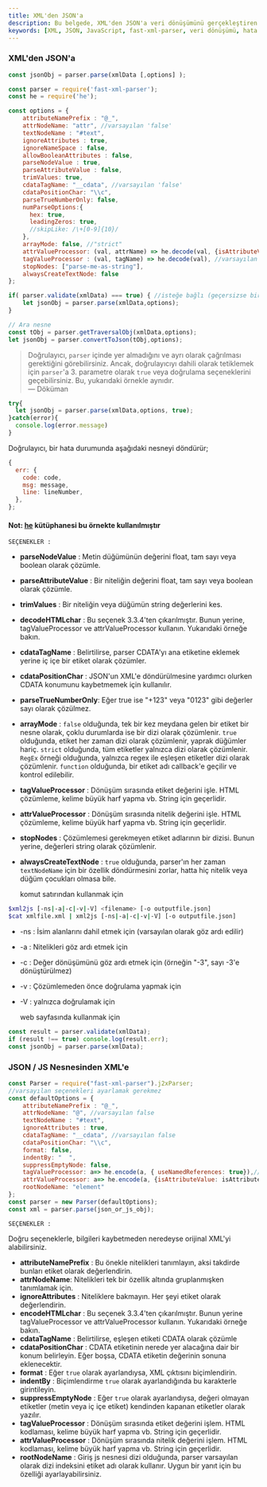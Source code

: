```yaml
---
title: XML'den JSON'a
description: Bu belgede, XML'den JSON'a veri dönüşümünü gerçekleştiren bir JavaScript kütüphanesi hakkında bilgiler bulacaksınız. Özellikle, hızlı bir XML ayrıştırma ve hata kontrolü için nasıl kullanılacağını ayrıntılı olarak ele alacağız.
keywords: [XML, JSON, JavaScript, fast-xml-parser, veri dönüşümü, hata kontrolü]
---
```


### XML'den JSON'a

```js
const jsonObj = parser.parse(xmlData [,options] );
```

```js
const parser = require('fast-xml-parser');
const he = require('he');

const options = {
    attributeNamePrefix : "@_",
    attrNodeName: "attr", //varsayılan 'false'
    textNodeName : "#text",
    ignoreAttributes : true,
    ignoreNameSpace : false,
    allowBooleanAttributes : false,
    parseNodeValue : true,
    parseAttributeValue : false,
    trimValues: true,
    cdataTagName: "__cdata", //varsayılan 'false'
    cdataPositionChar: "\\c",
    parseTrueNumberOnly: false,
    numParseOptions:{
      hex: true,
      leadingZeros: true,
      //skipLike: /\+[0-9]{10}/
    },
    arrayMode: false, //"strict"
    attrValueProcessor: (val, attrName) => he.decode(val, {isAttributeValue: true}),//varsayılan a=>a
    tagValueProcessor : (val, tagName) => he.decode(val), //varsayılan a=>a
    stopNodes: ["parse-me-as-string"],
    alwaysCreateTextNode: false
};

if( parser.validate(xmlData) === true) { //isteğe bağlı (geçersizse bir nesne dönecektir)
    let jsonObj = parser.parse(xmlData,options);
}

// Ara nesne
const tObj = parser.getTraversalObj(xmlData,options);
let jsonObj = parser.convertToJson(tObj,options);

```

> Doğrulayıcı, `parser` içinde yer almadığını ve ayrı olarak çağrılması gerektiğini görebilirsiniz. Ancak, doğrulayıcıyı dahili olarak tetiklemek için `parser`'a 3. parametre olarak `true` veya doğrulama seçeneklerini geçebilirsiniz. Bu, yukarıdaki örnekle aynıdır.  
> — Döküman

```js
try{
  let jsonObj = parser.parse(xmlData,options, true);
}catch(error){
  console.log(error.message)
}
```

Doğrulayıcı, bir hata durumunda aşağıdaki nesneyi döndürür;
```js
{
  err: {
    code: code,
    msg: message,
    line: lineNumber,
  },
};
```

#### Not: [he](https://www.npmjs.com/package/he) kütüphanesi bu örnekte kullanılmıştır


	SEÇENEKLER :

* **parseNodeValue** : Metin düğümünün değerini float, tam sayı veya boolean olarak çözümle.
* **parseAttributeValue** : Bir niteliğin değerini float, tam sayı veya boolean olarak çözümle.
* **trimValues** : Bir niteliğin veya düğümün string değerlerini kes.
* **decodeHTMLchar** : Bu seçenek 3.3.4'ten çıkarılmıştır. Bunun yerine, tagValueProcessor ve attrValueProcessor kullanın. Yukarıdaki örneğe bakın.
* **cdataTagName** : Belirtilirse, parser CDATA'yı ana etiketine eklemek yerine iç içe bir etiket olarak çözümler.
* **cdataPositionChar** : JSON'un XML'e döndürülmesine yardımcı olurken CDATA konumunu kaybetmemek için kullanılır.
* **parseTrueNumberOnly**: Eğer true ise "+123" veya "0123" gibi değerler sayı olarak çözülmez.
* **arrayMode** : `false` olduğunda, tek bir kez meydana gelen bir etiket bir nesne olarak, çoklu durumlarda ise bir dizi olarak çözümlenir. `true` olduğunda, etiket her zaman dizi olarak çözümlenir, yaprak düğümler hariç. `strict` olduğunda, tüm etiketler yalnızca dizi olarak çözümlenir. `RegEx` örneği olduğunda, yalnızca regex ile eşleşen etiketler dizi olarak çözümlenir. `function` olduğunda, bir etiket adı callback'e geçilir ve kontrol edilebilir.
* **tagValueProcessor** : Dönüşüm sırasında etiket değerini işle. HTML çözümleme, kelime büyük harf yapma vb. String için geçerlidir.
* **attrValueProcessor** : Dönüşüm sırasında nitelik değerini işle. HTML çözümleme, kelime büyük harf yapma vb. String için geçerlidir.
* **stopNodes** : Çözümlemesi gerekmeyen etiket adlarının bir dizisi. Bunun yerine, değerleri string olarak çözümlenir.
* **alwaysCreateTextNode** : `true` olduğunda, parser'ın her zaman `textNodeName` için bir özellik döndürmesini zorlar, hatta hiç nitelik veya düğüm çocukları olmasa bile.



	komut satırından kullanmak için

```bash
$xml2js [-ns|-a|-c|-v|-V] <filename> [-o outputfile.json]
$cat xmlfile.xml | xml2js [-ns|-a|-c|-v|-V] [-o outputfile.json]
```

* -ns : İsim alanlarını dahil etmek için (varsayılan olarak göz ardı edilir)
* -a : Nitelikleri göz ardı etmek için
* -c : Değer dönüşümünü göz ardı etmek için (örneğin "-3", sayı -3'e dönüştürülmez)
* -v : Çözümlemeden önce doğrulama yapmak için
* -V : yalnızca doğrulamak için



	web sayfasında kullanmak için

```js
const result = parser.validate(xmlData);
if (result !== true) console.log(result.err);
const jsonObj = parser.parse(xmlData);
```


### JSON / JS Nesnesinden XML'e

```js
const Parser = require("fast-xml-parser").j2xParser;
//varsayılan seçenekleri ayarlamak gerekmez
const defaultOptions = {
    attributeNamePrefix : "@_",
    attrNodeName: "@", //varsayılan false
    textNodeName : "#text",
    ignoreAttributes : true,
    cdataTagName: "__cdata", //varsayılan false
    cdataPositionChar: "\\c",
    format: false,
    indentBy: "  ",
    suppressEmptyNode: false,
    tagValueProcessor: a=> he.encode(a, { useNamedReferences: true}),// varsayılan a=>a
    attrValueProcessor: a=> he.encode(a, {isAttributeValue: isAttribute, useNamedReferences: true}),// varsayılan a=>a
    rootNodeName: "element"
};
const parser = new Parser(defaultOptions);
const xml = parser.parse(json_or_js_obj);
```


	SEÇENEKLER :

Doğru seçeneklerle, bilgileri kaybetmeden neredeyse orijinal XML'yi alabilirsiniz.

* **attributeNamePrefix** : Bu önekle nitelikleri tanımlayın, aksi takdirde bunları etiket olarak değerlendirin.
* **attrNodeName**: Nitelikleri tek bir özellik altında gruplanmışken tanımlamak için.
* **ignoreAttributes** : Niteliklere bakmayın. Her şeyi etiket olarak değerlendirin.
* **encodeHTMLchar** : Bu seçenek 3.3.4'ten çıkarılmıştır. Bunun yerine tagValueProcessor ve attrValueProcessor kullanın. Yukarıdaki örneğe bakın.
* **cdataTagName** : Belirtilirse, eşleşen etiketi CDATA olarak çözümle
* **cdataPositionChar** : CDATA etiketinin nerede yer alacağına dair bir konum belirleyin. Eğer boşsa, CDATA etiketin değerinin sonuna eklenecektir.
* **format** : Eğer `true` olarak ayarlandıysa, XML çıktısını biçimlendirin.
* **indentBy** : Biçimlendirme `true` olarak ayarlandığında bu karakterle girintileyin.
* **suppressEmptyNode** : Eğer `true` olarak ayarlandıysa, değeri olmayan etiketler (metin veya iç içe etiket) kendinden kapanan etiketler olarak yazılır.
* **tagValueProcessor** : Dönüşüm sırasında etiket değerini işlem. HTML kodlaması, kelime büyük harf yapma vb. String için geçerlidir.
* **attrValueProcessor** : Dönüşüm sırasında nitelik değerini işlem. HTML kodlaması, kelime büyük harf yapma vb. String için geçerlidir.
* **rootNodeName** : Giriş js nesnesi dizi olduğunda, parser varsayılan olarak dizi indeksini etiket adı olarak kullanır. Uygun bir yanıt için bu özelliği ayarlayabilirsiniz.
